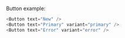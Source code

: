 Button example:

```js
<Button text="New" />
<Button text="Primary" variant="primary" />
<Button text="Error" variant="error" />
```